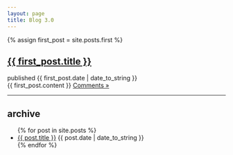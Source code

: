 ```yaml
---
layout: page
title: Blog 3.0
---
```

{% assign first_post = site.posts.first %}
<div id="post">
    <h2><a href="{{ first_post.url }}">{{ first_post.title }}</a></h2>
    <div id="date">published {{ first_post.date | date_to_string }}</div>
    {{ first_post.content }}
    <a id="more" href="{{ first_post.url }}#disqus">Comments &raquo;</a>
</div>

<hr />

<h2>archive</h2>
<ul id="archive">
    {% for post in site.posts %}
        <li>
            <a href="{{ post.url }}">{{ post.title }}</a>
            <abbr>{{ post.date | date_to_string }}</abbr>
        </li>
    {% endfor %}
</ul>